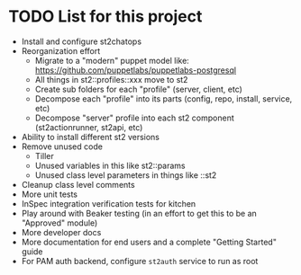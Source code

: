 # TODO List for this project

- Install and configure st2chatops
- Reorganization effort
  - Migrate to a "modern" puppet model like: https://github.com/puppetlabs/puppetlabs-postgresql
  - All things in st2::profiles::xxx move to st2
  - Create sub folders for each "profile" (server, client, etc)
  - Decompose each "profile" into its parts (config, repo, install, service, etc)
  - Decompose "server" profile into each st2 component (st2actionrunner, st2api, etc)
- Ability to install different st2 versions
- Remove unused code
  - Tiller
  - Unused variables in this like st2::params
  - Unused class level parameters in things like ::st2
- Cleanup class level comments
- More unit tests
- InSpec integration verification tests for kitchen
- Play around with Beaker testing (in an effort to get this to be an "Approved" module)
- More developer docs
- More documentation for end users and a complete "Getting Started" guide
- For PAM auth backend, configure `st2auth` service to run as root
